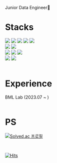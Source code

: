 Junior Data Engineer:rocket:

<div align=""><h1>Stacks</h1></div>
<div align="">
  
  <img src="https://img.shields.io/badge/Python-3776AB?style=flat-square&logo=python&logoColor=white"/>
  <img src="https://img.shields.io/badge/Java-4B4B77?style=flat-square&logo=&logoColor=white"/>
  <img src="https://img.shields.io/badge/Scala-DC322F?style=flat-square&logo=Scala&logoColor=white"/>
  <img src="https://img.shields.io/badge/Linux-FCC624?style=flat-square&logo=Linux&logoColor=black"/>
  <img src="https://img.shields.io/badge/Amazon AWS-232F3E?style=flat-square&logo=Amazonaws&logoColor=white"/>
  </br>
  <img src="https://img.shields.io/badge/MySQL-4479A1?style=flat-square&logo=MySQL&logoColor=white"/>
  <img src="https://img.shields.io/badge/ElasticSearch-005571?style=flat-square&logo=Elasticsearch&logoColor=white"/>
  </br>
  <img src="https://img.shields.io/badge/Spark-E25A1C?style=flat-square&logo=ApacheSpark&logoColor=white"/>
  <img src="https://img.shields.io/badge/Airflow-017CEE?style=flat-square&logo=ApacheAirflow&logoColor=white"/>
  <img src="https://img.shields.io/badge/PyTorch-EE4C2C?style=flat-square&logo=PyTorch&logoColor=white"/>
  </br>
  <img src="https://img.shields.io/badge/Docker-2496ED?style=flat-square&logo=Docker&logoColor=white"/>
  <img src="https://img.shields.io/badge/Kubernetes-326CE5?style=flat-square&logo=Kubernetes&logoColor=white"/>
  
</div>
</br>

<div align=""><h1>Experience</h1></div>
BML Lab (2023.07 ~ )

</br>

</div>

</br>

<div align=""><h1>PS</h1></div>

[![Solved.ac
프로필](http://mazassumnida.wtf/api/generate_badge?boj=mondayy1)](https://solved.ac/mondayy1)

</div>

</br>

[![Hits](https://hits.seeyoufarm.com/api/count/incr/badge.svg?url=https%3A%2F%2Fgithub.com%2Fmondayy1&count_bg=%2379C83D&title_bg=%23555555&icon=&icon_color=%23E7E7E7&title=hits&edge_flat=true)](https://hits.seeyoufarm.com)
